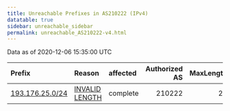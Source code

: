 ```yaml
---
title: Unreachable Prefixes in AS210222 (IPv4)
datatable: true
sidebar: unreachable_sidebar
permalink: unreachable_AS210222-v4.html
---
```


Data as of 2020-12-06 15:35:00 UTC


<div class="datatable-begin"></div>

| Prefix                                                   | Reason                                                                                                     | affected   |   Authorized AS |   MaxLength | Anchor                                         |   unreachable /24s |
|:---------------------------------------------------------|:-----------------------------------------------------------------------------------------------------------|:-----------|----------------:|------------:|:-----------------------------------------------|-------------------:|
| [193.176.25.0/24](https://stat.ripe.net/193.176.25.0/24) | [INVALID LENGTH](https://rpki-validator.ripe.net/announcement-preview?asn=AS210222&prefix=193.176.25.0/24) | complete   |          210222 |          22 | [RIPE](unreachable_RIPE_NCC_RPKI_Root-v4.html) |                  1 |

<div class="datatable-end"></div>